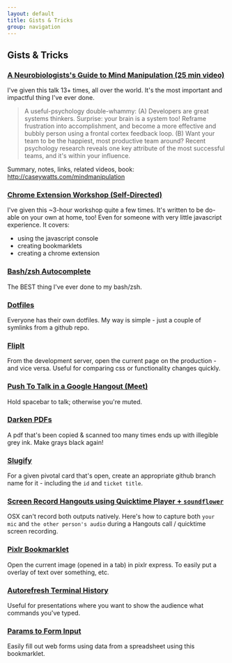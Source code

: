 ```yaml
---
layout: default
title: Gists & Tricks
group: navigation
---
```


## Gists & Tricks

### [A Neurobiologists's Guide to Mind Manipulation (25 min video)](http://caseywatts.com/mindmanipulationvideo)
I've given this talk 13+ times, all over the world. It's the most important and impactful thing I've ever done.

<blockquote>
A useful-psychology double-whammy: (A) Developers are great systems thinkers. Surprise: your brain is a system too! Reframe frustration into accomplishment, and become a more effective and bubbly person using a frontal cortex feedback loop. (B) Want your team to be the happiest, most productive team around? Recent psychology research reveals one key attribute of the most successful teams, and it's within your influence.
</blockquote>

Summary, notes, links, related videos, book: <http://caseywatts.com/mindmanipulation>


### [Chrome Extension Workshop (Self-Directed)](http://caseywatts.com/chromeextensionworkshop)
I've given this ~3-hour workshop quite a few times. It's written to be do-able on your own at home, too! Even for someone with very little javascript experience. It covers:

- using the javascript console
- creating bookmarklets
- creating a chrome extension

### [Bash/zsh Autocomplete](http://caseywatts.com/bashautocomplete)
The BEST thing I've ever done to my bash/zsh.

### [Dotfiles](http://caseywatts.com/dotfiles)
Everyone has their own dotfiles. My way is simple - just a couple of symlinks from a github repo.

### [FlipIt](http://caseywatts.com/flipit)
From the development server, open the current page on the production - and vice versa. Useful for comparing css or functionality changes quickly.

### [Push To Talk in a Google Hangout (Meet)](http://caseywatts.com/ptt)
Hold spacebar to talk; otherwise you're muted.

### [Darken PDFs](http://caseywatts.com/darken)
A pdf that's been copied & scanned too many times ends up with illegible grey ink. Make grays black again!

### [Slugify](http://caseywatts.com/slugify)
For a given pivotal card that's open, create an appropriate github branch name for it - including the `id` and `ticket title`.

### [Screen Record Hangouts using Quicktime Player + `soundflower`](http://caseywatts.com/quicktime)
OSX can't record both outputs natively. Here's how to capture both `your mic` and `the other person's audio` during a Hangouts call / quicktime screen recording.

### [Pixlr Bookmarklet](http://caseywatts.com/pixlr)
Open the current image (opened in a tab) in pixlr express. To easily put a overlay of text over something, etc.

### [Autorefresh Terminal History](https://gist.github.com/caseywatts/a54bea8b93626b99f5ee)
Useful for presentations where you want to show the audience what commands you've typed.

### [Params to Form Input](https://gist.github.com/caseywatts/5952495)
Easily fill out web forms using data from a spreadsheet using this bookmarklet.
